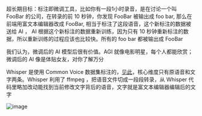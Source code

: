 超长期目标：标注即微调工具，比如你有一段1小时录音，是在讨论一个叫 FooBar 的公司，在转录的前 10 秒钟，你发现 FooBar 被输出成 foo bar, 那么在前端用富文本编辑器改成 FooBar, 相当于标注了这段语音，这个新标注的数据被送给 AI ， AI 根据这个新标注的数据重新训练，因为只有 10 秒钟重新标注的数据，所以重新训练的过程应该也比较快。所有的 foo bar 都被输出成 FooBar

我们认为，微调后的 AI 模型后很有价值。AGI 就像电影明星，每个人都能欣赏；微调后的 AI 像是体贴女友，对你了解万分

Whisper 是使用 Common Voice 数据集标注的，[见此](https://huggingface.co/datasets/mozilla-foundation/common_voice_11_0/viewer/ab/train?row=5)，核心维度只有原语音和文字两条。Whisper 利用了 ffmpeg ，把语音文件切成一段段转录，从 Whisper 代码里略加改动能找到当前修改文字背后的语音，文字就是富文本编辑器编辑后的文字

![image](https://github.com/Lantianyou/whisper-playground/assets/37259750/6b8fbd05-f786-4b85-8105-1b573d6ad5ca)
